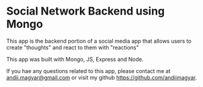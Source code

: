 # Social Network Backend using Mongo

This app is the backend portion of a social media app that allows users to create "thoughts" and react to them with "reactions" 

This app was built with Mongo, JS, Express and Node.

If you hae any questions related to this app, please contact me at andii.magyar@gmail.com or visit my github https://github.com/andiimagyar.